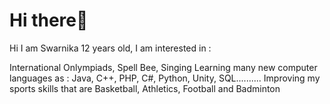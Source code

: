 # Hi there👋

Hi I am Swarnika 12 years old, I am interested in :

International Onlympiads, Spell Bee, Singing
Learning many new computer languages as : Java, C++, PHP, C#, Python, Unity, SQL..........
Improving my sports skills that are Basketball, Athletics, Football and Badminton
